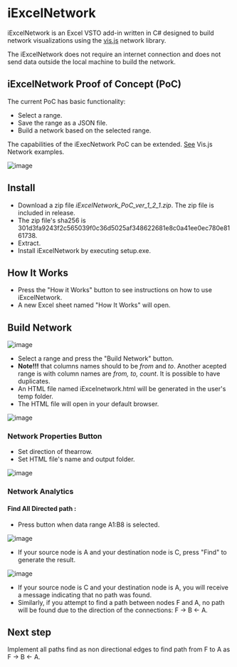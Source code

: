 # iExcelNetwork
iExcelNetwork is an Excel VSTO add-in written in C# designed to build network visualizations using the [vis.js](https://visjs.org) network library.

The iExcelNetwork does not require an internet connection and does not send data outside the local machine to build the network.

## iExcelNetwork Proof of Concept (PoC)
The current PoC has basic functionality:
* Select a range.
* Save the range as a JSON file.
* Build a network based on the selected range.
  
The capabilities of the iExecNetwork PoC can be extended. [See](https://visjs.github.io/vis-network/examples/) Vis.js Network examples.

![image](https://github.com/user-attachments/assets/f8df1dae-a51f-4733-8754-db6b6c5d570c)



## Install
* Download a zip file *iExcelNetwork_PoC_ver_1_2_1.zip*. The zip file is included in release.
* The zip file's sha256 is 301d3fa9243f2c565039f0c36d5025af348622681e8c0a41ee0ec780e8161738.
* Extract.
* Install iExcelNetwork by executing setup.exe.

## How It Works
* Press the "How it Works" button to see instructions on how to use iExcelNetwork.
* A new Excel sheet named "How It Works" will open.

## Build Network
![image](https://github.com/user-attachments/assets/fcdda860-ba63-45a8-b449-f4b5ce22091d)


* Select a range and press the "Build Network" button.
* **Note!!!** that columns names should to be *from* and *to*. Another acepted range is with column names are *from, to, count*. It is possible to have duplicates.
* An HTML file named iExcelnetwork.html will be generated in the user's temp folder.
* The HTML file will open in your default browser.
  
![image](https://github.com/Alek010/iExcelNetwork/assets/77459555/29dfaad0-e848-4484-bac6-97a0b5b5db4e)

### Network Properties Button
* Set direction of thearrow.
* Set HTML file's name and output folder.
  
![image](https://github.com/Alek010/iExcelNetwork/assets/77459555/d822f198-582c-4a1a-91ea-d82d25e7a49c)

### Network Analytics
#### Find All Directed path : 
* Press button when data range A1:B8 is selected.

![image](https://github.com/user-attachments/assets/79126da6-7d4f-4d6c-a1af-a24459b9be8e)

* If your source node is A and your destination node is C, press "Find" to generate the result.

![image](https://github.com/user-attachments/assets/296563ae-d579-44b8-9832-9ac045f3945a)

* If your source node is C and your destination node is A, you will receive a message indicating that no path was found.
* Similarly, if you attempt to find a path between nodes F and A, no path will be found due to the direction of the connections: F -> B <- A.

## Next step
Implement all paths find as non directional edges to find path from F to A as F -> B <- A.
